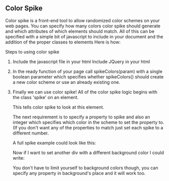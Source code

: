Color Spike
----------------------
Color spike is a front-end tool to allow randomized color schemes on your web pages.  You
can specify how many colors color spike should generate and which attributes of which 
elements should match.  All of this can be specified with a simple bit of javascript to
include in your document and the addition of the proper classes to elements
Here is how:

Steps to using color spike

1)
	Include the javascript file in your html
	Include JQuery in your html

2)
	In the ready function of your page call spikeColors(param) with a single boolean
	parameter which specifies whether spikeColors() should create a new color scheme
	or use an already existing one.

3)
	Finally we can use color spike!  All of the color spike logic begins with the
	class 'spike' on an element.
		<div class="spike">
	This tells color spike to look at this element.

	The next requirement is to specify a property to spike and also an integer
	which specifies which color in the scheme to set the property to. (If you don't 
	want any of the properties to match just set each spike to a different number.

	A full spike example could look like this:
		<div class="spike spike-background-scolor-1"></div>

	Now if I want to set another div with a different background color I could write:
		<div class="spike spike-background-scolor-2"></div>

	You don't have to limit yourself to background colors though, you can specify any
	property in background's place and it will work too.
